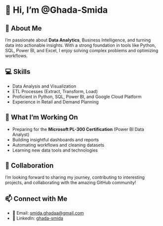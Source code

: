 # 👋 Hi, I’m @Ghada-Smida

## 👀 About Me  
I’m passionate about **Data Analytics**, Business Intelligence, and turning data into actionable insights. With a strong foundation in tools like Python, SQL, Power BI, and Excel, I enjoy solving complex problems and optimizing workflows.  

## 💻 Skills  
- Data Analysis and Visualization  
- ETL Processes (Extract, Transform, Load)  
- Proficient in Python, SQL, Power BI, and Google Cloud Platform  
- Experience in Retail and Demand Planning  

## 🌟 What I’m Working On  
- Preparing for the **Microsoft PL-300 Certification** (Power BI Data Analyst)  
- Building insightful dashboards and reports  
- Automating workflows and cleaning datasets  
- Learning new data tools and technologies  

## 💞️ Collaboration  
I’m looking forward to sharing my journey, contributing to interesting projects, and collaborating with the amazing GitHub community!  

## 📫 Connect with Me  
- 📧 Email: [smida.ghadaa@gmail.com](mailto:smida.ghadaa@gmail.com)  
- 💼 LinkedIn: [ghada-smida](https://www.linkedin.com/in/ghada-smida)   
